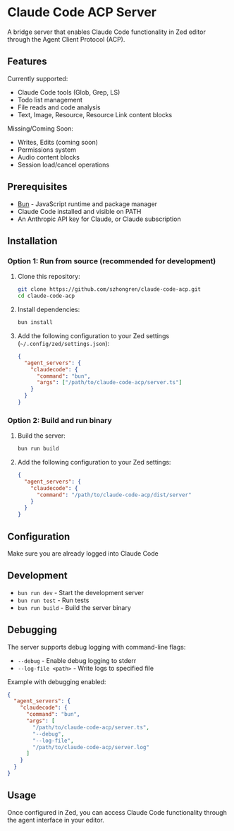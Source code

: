 # Claude Code ACP Server

A bridge server that enables Claude Code functionality in Zed editor through the Agent Client Protocol (ACP).

## Features

Currently supported:

- Claude Code tools (Glob, Grep, LS)
- Todo list management
- File reads and code analysis
- Text, Image, Resource, Resource Link content blocks

Missing/Coming Soon:

- Writes, Edits (coming soon)
- Permissions system
- Audio content blocks
- Session load/cancel operations

## Prerequisites

- [Bun](https://bun.sh/) - JavaScript runtime and package manager
- Claude Code installed and visible on PATH
- An Anthropic API key for Claude, or Claude subscription

## Installation

### Option 1: Run from source (recommended for development)

1. Clone this repository:

   ```bash
   git clone https://github.com/szhongren/claude-code-acp.git
   cd claude-code-acp
   ```

2. Install dependencies:

   ```bash
   bun install
   ```

3. Add the following configuration to your Zed settings (`~/.config/zed/settings.json`):
   ```json
   {
     "agent_servers": {
       "claudecode": {
         "command": "bun",
         "args": ["/path/to/claude-code-acp/server.ts"]
       }
     }
   }
   ```

### Option 2: Build and run binary

1. Build the server:

   ```bash
   bun run build
   ```

2. Add the following configuration to your Zed settings:
   ```json
   {
     "agent_servers": {
       "claudecode": {
         "command": "/path/to/claude-code-acp/dist/server"
       }
     }
   }
   ```

## Configuration

Make sure you are already logged into Claude Code

## Development

- `bun run dev` - Start the development server
- `bun run test` - Run tests
- `bun run build` - Build the server binary

## Debugging

The server supports debug logging with command-line flags:

- `--debug` - Enable debug logging to stderr
- `--log-file <path>` - Write logs to specified file

Example with debugging enabled:

```json
{
  "agent_servers": {
    "claudecode": {
      "command": "bun",
      "args": [
        "/path/to/claude-code-acp/server.ts",
        "--debug",
        "--log-file",
        "/path/to/claude-code-acp/server.log"
      ]
    }
  }
}
```

## Usage

Once configured in Zed, you can access Claude Code functionality through the agent interface in your editor.
